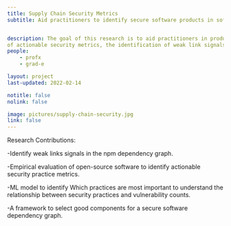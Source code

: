 ```yaml
---
title: Supply Chain Security Metrics
subtitle: Aid practitioners to identify secure software products in software ecosystem.


description: The goal of this research is to aid practitioners in producing more secure software products through the development
of actionable security metrics, the identification of weak link signals, and the leveraging of software security measures in dependency graphs to select good components.
people:
    - profx
    - grad-e

layout: project
last-updated: 2022-02-14

notitle: false
nolink: false 

image: pictures/supply-chain-security.jpg
link: false
---
```


Research Contributions:

-Identify weak links signals in the npm dependency graph.

-Empirical evaluation of open-source software to identify actionable security practice metrics.

-ML model to identify Which practices are most important to understand the relationship between security practices and vulnerability counts.

-A framework to select good components for a secure software dependency graph.

